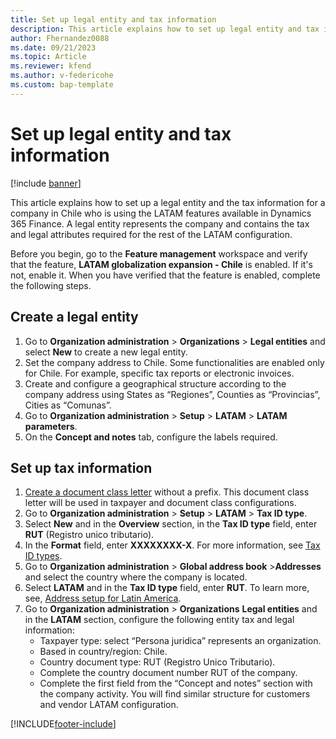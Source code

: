 ```yaml
---
title: Set up legal entity and tax information 
description: This article explains how to set up legal entity and tax information for a Chilean company. 
author: Fhernandez0088
ms.date: 09/21/2023
ms.topic: Article
ms.reviewer: kfend
ms.author: v-federicohe
ms.custom: bap-template
---
```


# Set up legal entity and tax information

[!include [banner](../../includes/banner.md)]

This article explains how to set up a legal entity and the tax information for a company in Chile who is using the LATAM features available in Dynamics 365 Finance. A legal entity represents the company and contains the tax and legal attributes required for the rest of the LATAM configuration.

Before you begin, go to the **Feature management** workspace and verify that the feature, **LATAM globalization expansion - Chile** is enabled. If it's not, enable it. When you have verified that the feature is enabled, complete the following steps.

## Create a legal entity
1. Go to **Organization administration** > **Organizations** > **Legal entities** and select **New** to create a new legal entity.
2. Set the company address to Chile. Some functionalities are enabled only for Chile. For example, specific tax reports or electronic invoices. 
3. Create and configure a geographical structure according to the company address using States as “Regiones”, Counties as “Provincias”, Cities as “Comunas”.
4. Go to **Organization administration** > **Setup** > **LATAM** > **LATAM parameters**.
5. On the **Concept and notes** tab, configure the labels required.

## Set up tax information

1. [Create a document class letter](../ltm-core-document-class-letter.md) without a prefix. This document class letter will be used in taxpayer and document class configurations. 
2. Go to **Organization administration** > **Setup** > **LATAM** > **Tax ID type**.
3. Select **New** and in the **Overview** section, in the **Tax ID type** field, enter **RUT** (Registro unico tributario).
4. In the **Format** field, enter **XXXXXXXX-X**. For more information, see [Tax ID types](../ltm-core-tax-id-type.md).
5. Go to **Organization administration** > **Global address book** >**Addresses** and select the country where the company is located.
6. Select **LATAM** and in the **Tax ID type** field, enter **RUT**. To learn more, see, [Address setup for Latin America](../iberoamerica/ltm-core-address-setup.md).
7. Go to **Organization administration** > **Organizations** **Legal entities** and in the **LATAM** section, configure the following entity tax and legal information:
    * Taxpayer type: select “Persona juridica” represents an organization.
    * Based in country/region: Chile.
    * Country document type: RUT (Registro Unico Tributario).
    * Complete the country document number RUT of the company.
    * Complete the first field from the “Concept and notes” section with the company activity.
You will find similar structure for customers and vendor LATAM configuration.






[!INCLUDE[footer-include](../../../includes/footer-banner.md)]
